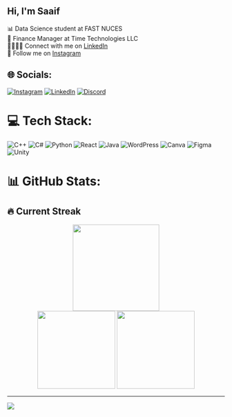 ## Hi, I'm Saaif

📊 Data Science student at FAST NUCES<br/>
🧮 Finance Manager at Time Technologies LLC<br/>
🧑‍🧑‍🧒‍🧒 Connect with me on [LinkedIn](https://www.linkedin.com/in/saaifsuleman/)<br/>
👾 Follow me on [Instagram](https://www.instagram.com/dxku.v/)

## 🌐 Socials:
[![Instagram](https://img.shields.io/badge/Instagram-%23E4405F.svg?logo=Instagram&logoColor=white)](https://instagram.com/dxku.v) [![LinkedIn](https://img.shields.io/badge/LinkedIn-%230077B5.svg?logo=linkedin&logoColor=white)](https://linkedin.com/in/saaifsuleman) [![Discord](https://img.shields.io/badge/Discord-%237289DA.svg?logo=discord&logoColor=white)](https://discord.com/users/757835231456657428)

# 💻 Tech Stack:
![C++](https://img.shields.io/badge/c++-%2300599C.svg?style=for-the-badge&logo=c%2B%2B&logoColor=white) ![C#](https://img.shields.io/badge/c%23-%23239120.svg?style=for-the-badge&logo=csharp&logoColor=white) ![Python](https://img.shields.io/badge/python-%2314354C.svg?style=for-the-badge&logo=python&logoColor=white) ![React](https://img.shields.io/badge/react-%2320232a.svg?style=for-the-badge&logo=react&logoColor=%2361DAFB) ![Java](https://img.shields.io/badge/java-%23ED8B00.svg?style=for-the-badge&logo=openjdk&logoColor=white) ![WordPress](https://img.shields.io/badge/WordPress-%23117AC9.svg?style=for-the-badge&logo=WordPress&logoColor=white) ![Canva](https://img.shields.io/badge/Canva-%2300C4CC.svg?style=for-the-badge&logo=Canva&logoColor=white) ![Figma](https://img.shields.io/badge/figma-%23F24E1E.svg?style=for-the-badge&logo=figma&logoColor=white) ![Unity](https://img.shields.io/badge/unity-%23000000.svg?style=for-the-badge&logo=unity&logoColor=white)

# 📊 GitHub Stats:

## 🔥 Current Streak
<div align="center">
  <img height="200em" src="https://streak-stats.demolab.com?user=luffy-2606&theme=github-dark-blue&hide_border=true&date_format=j%20M%5B%20Y%5D&background=0D1117&ring=58A6FF&fire=58A6FF&currStreakLabel=58A6FF"/>
</div>

<div align="center">
  <img height="180em" src="https://github-readme-stats.vercel.app/api?username=luffy-2606&theme=github_dark&hide_border=true&show_icons=true&bg_color=0D1117&title_color=58A6FF&icon_color=58A6FF&text_color=8B949E"/>
  <img height="180em" src="https://github-readme-stats.vercel.app/api/top-langs/?username=luffy-2606&theme=github_dark&hide_border=true&layout=compact&bg_color=0D1117&title_color=58A6FF&text_color=8B949E"/>
</div>

---
[![](https://visitcount.itsvg.in/api?id=luffy-2606&icon=0&color=1)](https://visitcount.itsvg.in)
